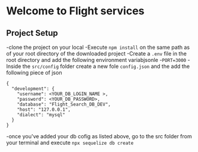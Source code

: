 # Welcome to Flight services

## Project Setup
-clone the project on your local
-Execute `npm install` on the same path as of your root directory of the downloaded project
-Create a `.env` file in the root directory and add the following environment variabjsonle
    -`PORT=3000`
-Inside the `src/config` folder create a new fole `config.json` and the add the following piece of json

```
{
  "development": {
    "username": <YOUR_DB_LOGIN_NAME >,
    "password": <YOUR_DB_PASSWORD>,
    "database": "Flight_Search_DB_DEV",
    "host": "127.0.0.1",
    "dialect": "mysql"
  }
}
``` 
-once you've added your db cofig as listed above, go to the src folder from your terminal and execute  `npx sequelize db create`